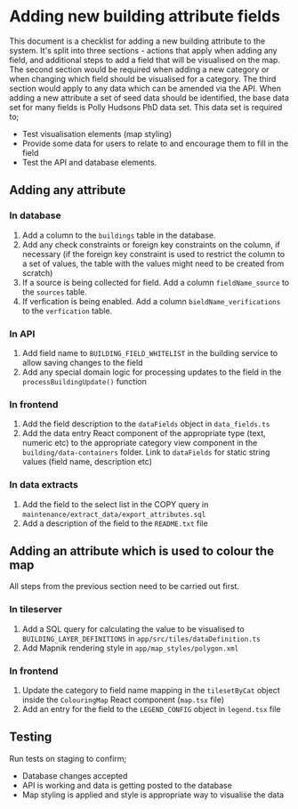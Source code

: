# Adding new building attribute fields

This document is a checklist for adding a new building attribute to the system. It's split into three sections - actions that apply when adding any field, and additional steps to add a field that will be visualised on the map.
The second section would be required when adding a new category or when changing which field should be visualised for a category.
The third section would apply to any data which can be amended via the API.
When adding a new attribute a set of seed data should be identified, the base data set for many fields is Polly Hudsons PhD data set. This data set is required to;
- Test visualisation elements (map styling)
- Provide some data for users to relate to and encourage them to fill in the field
- Test the API and database elements.


## Adding any attribute

### In database
1. Add a column to the `buildings` table in the database.
2. Add any check constraints or foreign key constraints on the column, if necessary (if the foreign key constraint is used to restrict the column to a set of values, the table with the values might need to be created from scratch)
3. If a source is being collected for field. Add a column `fieldName_source` to the `sources` table. 
4. If verfication is being enabled. Add a column `bieldName_verifications` to the `verfication` table.


### In API
1. Add field name to `BUILDING_FIELD_WHITELIST` in the building service to allow saving changes to the field
2. Add any special domain logic for processing updates to the field in the `processBuildingUpdate()` function

### In frontend
1. Add the field description to the `dataFields` object in `data_fields.ts`
2. Add the data entry React component of the appropriate type (text, numeric etc) to the appropriate category view component in the `building/data-containers` folder. Link to `dataFields` for static string values (field name, description etc)


### In data extracts
1. Add the field to the select list in the COPY query in `maintenance/extract_data/export_attributes.sql` 
2. Add a description of the field to the `README.txt` file

## Adding an attribute which is used to colour the map

All steps from the previous section need to be carried out first.

### In tileserver
1. Add a SQL query for calculating the value to be visualised to `BUILDING_LAYER_DEFINITIONS` in `app/src/tiles/dataDefinition.ts`
2. Add Mapnik rendering style in `app/map_styles/polygon.xml`

### In frontend
1. Update the category to field name mapping in the `tilesetByCat` object inside the `ColouringMap` React component (`map.tsx` file)
2. Add an entry for the field to the `LEGEND_CONFIG` object in `legend.tsx` file


## Testing 

Run tests on staging to confirm;
- Database changes accepted
- API is working and data is getting posted to the database
- Map styling is applied and style is appropriate way to visualise the data
